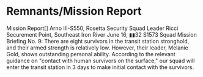 # Remnants/Mission Report

Mission Report[]
Arno III-S550, Rosetta Security Squad Leader
Ricci Securement Point, Southeast Iron River
June 16, ▮▮32
S1573 Squad Mission Briefing No. 9:
There are eight survivors in the transit station stronghold, and their armed strength is relatively low. However, their leader, Melanie Gold, shows outstanding personal ability.
According to the relevant guidance on "contact with human survivors on the surface," our squad will enter the transit station in 3 days to make initial contact with the survivors.
